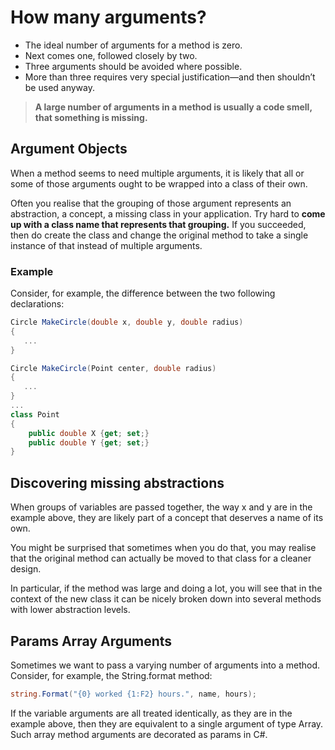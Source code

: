 # How many arguments?

- The ideal number of arguments for a method is zero.
- Next comes one, followed closely by two.
- Three arguments should be avoided where possible.
- More than three requires very special justification—and then shouldn’t be used anyway.

> **A large number of arguments in a method is usually a code smell, that something is missing.** 


## Argument Objects

When a method seems to need multiple arguments, it is likely that all or some of those arguments ought to be wrapped into a class of their own.

Often you realise that the grouping of those argument represents an abstraction, a concept, a missing class in your application. Try hard to **come up with a class name that represents that grouping.** If you succeeded, then do create the class and change the original method to take a single instance of that instead of multiple arguments.

### Example
Consider, for example, the difference between the two following declarations:

```c#
Circle MakeCircle(double x, double y, double radius)
{
   ...
}
```

```c# 
Circle MakeCircle(Point center, double radius)
{
   ...
}
...
class Point
{
    public double X {get; set;}
    public double Y {get; set;}
}
```

## Discovering missing abstractions
When groups of variables are passed together, the way x and y are in the example above, they are likely part of a concept that deserves a name of its own. 

You might be surprised that sometimes when you do that, you may realise that the original method can actually be moved to that class for a cleaner design. 

In particular, if the method was large and doing a lot, you will see that in the context of the new class it can be nicely broken down into several methods with lower abstraction levels.


## Params Array Arguments

Sometimes we want to pass a varying number of arguments into a method. Consider, for example, the String.format method:

```c#
string.Format("{0} worked {1:F2} hours.", name, hours);
```

If the variable arguments are all treated identically, as they are in the example above, then they are equivalent to a single argument of type Array. Such array method arguments are decorated as params in C#.

